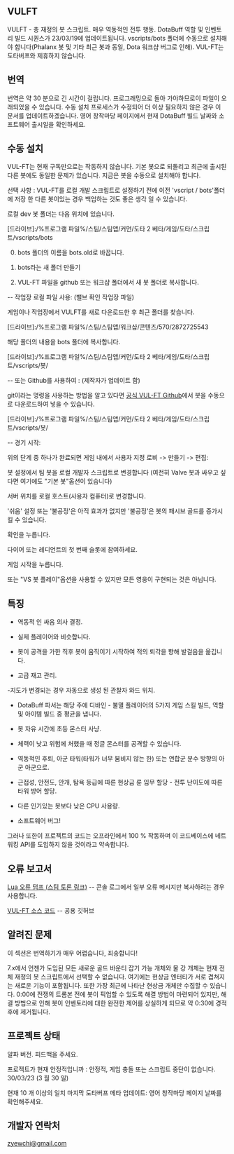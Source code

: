 ##  VULFT 

VULFT - 총 재정의 봇 스크립트. 매우 역동적인 전투 행동. DotaBuff 역할 및 인벤토리 빌드 시퀀스가 23/03/19에 업데이트됩니다. vscripts/bots 폴더에 수동으로 설치해야 합니다(Phalanx 봇 및 기타 최근 봇과 동일, Dota 워크샵 버그로 인해). VUL-FT는 도타버프와 제휴하지 않습니다.



##  번역 

번역은 약 30 분으로 긴 시간이 걸립니다. 프로그래밍으로 돌아 가야하므로이 파일이 오래되었을 수 있습니다. 수동 설치 프로세스가 수정되어 더 이상 필요하지 않은 경우 이 문서를 업데이트하겠습니다. 영어 창작마당 페이지에서 현재 DotaBuff 빌드 날짜와 소프트웨어 출시일을 확인하세요.



##  수동 설치 

VUL-FT는 현재 구독만으로는 작동하지 않습니다. 기본 봇으로 되돌리고 최근에 출시된 다른 봇에도 동일한 문제가 있습니다. 지금은 봇을 수동으로 설치해야 합니다.

선택 사항 : VUL-FT를 로컬 개발 스크립트로 설정하기 전에 이전 'vscript / bots'폴더에 저장 한 다른 봇이있는 경우 백업하는 것도 좋은 생각 일 수 있습니다.

로컬 dev 봇 폴더는 다음 위치에 있습니다.

[드라이브]:/%프로그램 파일%/스팀/스팀앱/커먼/도타 2 베타/게임/도타/스크립트/vscripts/bots

0) bots 폴더의 이름을 bots.old로 바꿉니다.

1) bots라는 새 폴더 만들기

2) VUL-FT 파일을 github 또는 워크샵 폴더에서 새 봇 폴더로 복사합니다.



-- 작업장 로컬 파일 사용: (밸브 확인 작업장 파일)

게임이나 작업장에서 VULFT를 새로 다운로드한 후 최근 폴더를 찾습니다.

[드라이브]:/%프로그램 파일%/스팀/스팀앱/워크샵/콘텐츠/570/2872725543

해당 폴더의 내용을 bots 폴더에 복사합니다.

[드라이브]:/%프로그램 파일%/스팀/스팀앱/커먼/도타 2 베타/게임/도타/스크립트/vscripts/봇/



-- 또는 Github를 사용하여 : (제작자가 업데이트 함)

git이라는 명령을 사용하는 방법을 알고 있다면 [공식 VUL-FT Github](https://github.com/yewchi/vulft)에서 봇을 수동으로 다운로드하여 넣을 수 있습니다.

[드라이브]:/%프로그램 파일%/스팀/스팀앱/커먼/도타 2 베타/게임/도타/스크립트/vscripts/봇/



-- 경기 시작:

위의 단계 중 하나가 완료되면 게임 내에서 사용자 지정 로비 -> 만들기 -> 편집:

봇 설정에서 팀 봇을 로컬 개발자 스크립트로 변경합니다 (여전히 Valve 봇과 싸우고 싶다면 여기에도 "기본 봇"옵션이 있습니다)

 서버 위치를 로컬 호스트(사용자 컴퓨터)로 변경합니다.

'쉬움' 설정 또는 '불공정'은 아직 효과가 없지만 '불공정'은 봇의 패시브 골드를 증가시킬 수 있습니다.

확인을 누릅니다.

다이어 또는 레디언트의 첫 번째 슬롯에 참여하세요.

게임 시작을 누릅니다.



또는 "VS 봇 플레이"옵션을 사용할 수 있지만 모든 영웅이 구현되는 것은 아닙니다.



## 특징

- 역동적 인 싸움 의사 결정.

- 실제 플레이어와 비슷합니다.

- 봇이 공격을 가한 직후 봇이 움직이기 시작하여 적의 퇴각을 향해 발걸음을 옮깁니다.

- 고급 재고 관리.

-지도가 변경되는 경우 자동으로 생성 된 관찰자 와드 위치.

- DotaBuff 파서는 해당 주에 디바인 - 불멸 플레이어의 5가지 게임 스킬 빌드, 역할 및 아이템 빌드 중 평균을 냅니다.

- 봇 자유 시간에 초등 몬스터 사냥.

- 체력이 낮고 위험에 처했을 때 정글 몬스터를 공격할 수 있습니다.

- 역동적인 후퇴, 아군 타워(타워가 너무 붐비지 않는 한) 또는 연합군 분수 방향의 아군 아군으로.

- 근접성, 안전도, 안개, 탐욕 등급에 따른 현상금 룬 임무 할당 - 전투 난이도에 따른 타워 방어 할당.

- 다른 인기있는 봇보다 낮은 CPU 사용량.

- 소프트웨어 버그!



그러나 또한이 프로젝트의 코드는 오프라인에서 100 % 작동하며 이 코드베이스에 네트워킹 API를 도입하지 않을 것이라고 약속합니다.



## 오류 보고서

[ Lua 오류 덤프 (스팀 토론 링크)](https://steamcommunity.com/workshop/filedetails/discussion/2872725543/3648503910213521285/) -- 콘솔 로그에서 일부 오류 메시지만 복사하려는 경우 사용합니다.

[ VUL-FT 소스 코드](https://github.com/yewchi/vulft) -- 공용 깃허브



## 알려진 문제

이 섹션은 번역하기가 매우 어렵습니다, 죄송합니다!



7.x에서 언젠가 도입된 모든 새로운 골드 바운티 잡기 가능 개체와 물 강 개체는 현재 전체 재정의 봇 스크립트에서 선택할 수 없습니다. 여기에는 현상금 엔터티가 서로 겹쳐지는 새로운 기능이 포함됩니다. 또한 가장 최근에 나타난 현상금 개체만 수집할 수 있습니다. 0:00에 전쟁의 트롬본 전에 봇이 픽업할 수 있도록 해결 방법이 마련되어 있지만, 해결 방법으로 인해 봇이 인벤토리에 대한 완전한 제어를 상실하게 되므로 약 0:30에 경적 후에 제거됩니다.



## 프로젝트 상태

알파 버전. 피드백을 주세요.

프로젝트가 현재 안정적입니까 : 안정적, 게임 충돌 또는 스크립트 중단이 없습니다. 30/03/23 (3 월 30 일)

현재 10 개 이상의 일치 마지막 도타버프 메타 업데이트: 영어 창작마당 페이지 날짜를 확인해주세요.



## 개발자 연락처

zyewchi@gmail.com

